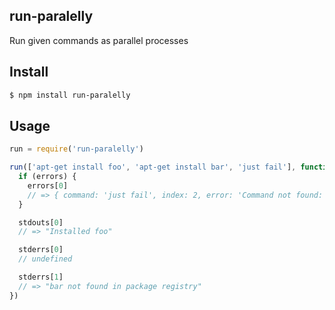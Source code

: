 ## run-paralelly

Run given commands as parallel processes

## Install

```bash
$ npm install run-paralelly
```

## Usage

```js
run = require('run-paralelly')

run(['apt-get install foo', 'apt-get install bar', 'just fail'], function (errors, stdouts, stderrs) {
  if (errors) {
    errors[0]
    // => { command: 'just fail', index: 2, error: 'Command not found: "just fail"' }
  }

  stdouts[0]
  // => "Installed foo"

  stderrs[0]
  // undefined

  stderrs[1]
  // => "bar not found in package registry"
})
```
